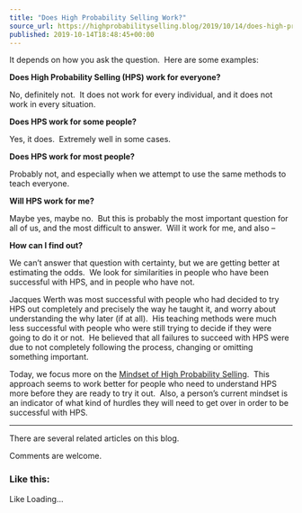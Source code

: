 ```yaml
---
title: "Does High Probability Selling Work?"
source_url: https://highprobabilityselling.blog/2019/10/14/does-high-probability-selling-work
published: 2019-10-14T18:48:45+00:00
---
```

It depends on how you ask the question.  Here are some examples:


**Does High Probability Selling (HPS) work for everyone?**  

No, definitely not.  It does not work for every individual, and it does not work in every situation.


**Does HPS work for some people?**  

Yes, it does.  Extremely well in some cases.


**Does HPS work for most people?**  

Probably not, and especially when we attempt to use the same methods to teach everyone.


**Will HPS work for me?**  

Maybe yes, maybe no.  But this is probably the most important question for all of us, and the most difficult to answer.  Will it work for me, and also –


**How can I find out?**  

We can’t answer that question with certainty, but we are getting better at estimating the odds.  We look for similarities in people who have been successful with HPS, and in people who have not.


Jacques Werth was most successful with people who had decided to try HPS out completely and precisely the way he taught it, and worry about understanding the why later (if at all).  His teaching methods were much less successful with people who were still trying to decide if they were going to do it or not.  He believed that all failures to succeed with HPS were due to not completely following the process, changing or omitting something important.


Today, we focus more on the [Mindset of High Probability Selling](https://www.highprobsell.com/workshops/mindset/).  This approach seems to work better for people who need to understand HPS more before they are ready to try it out.  Also, a person’s current mindset is an indicator of what kind of hurdles they will need to get over in order to be successful with HPS.




---


There are several related articles on this blog.


Comments are welcome.


### Like this:

Like Loading...
